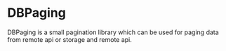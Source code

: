 # DBPaging

DBPaging is a small pagination library which can be used for paging data from remote api or storage and remote api. 
